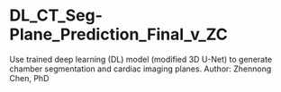 # DL_CT_Seg-Plane_Prediction_Final_v_ZC
Use trained deep learning (DL) model (modified 3D U-Net) to generate chamber segmentation and cardiac imaging planes. Author: Zhennong Chen, PhD
